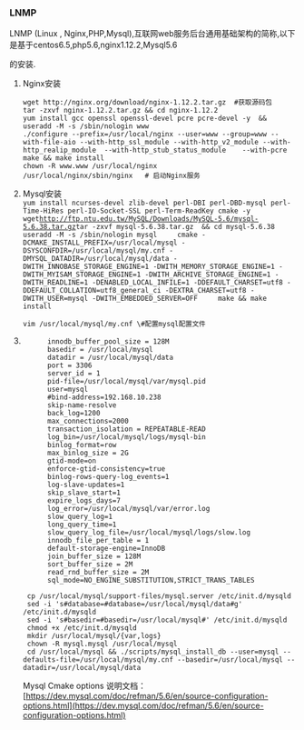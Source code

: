 ### LNMP

LNMP \(Linux , Nginx,PHP,Mysql\),互联网web服务后台通用基础架构的简称,以下是基于centos6.5,php5.6,nginx1.12.2,Mysql5.6

的安装.

1. Nginx安装

   ```
   wget http://nginx.org/download/nginx-1.12.2.tar.gz  #获取源码包
   tar -zxvf nginx-1.12.2.tar.gz && cd nginx-1.12.2
   yum install gcc openssl openssl-devel pcre pcre-devel -y  && useradd -M -s /sbin/nologin www
   ./configure --prefix=/usr/local/nginx --user=www --group=www --with-file-aio --with-http_ssl_module --with-http_v2_module --with-http_realip_module  --with-http_stub_status_module    --with-pcre
   make && make install
   chown -R www.www /usr/local/nginx
   /usr/local/nginx/sbin/nginx   # 启动Nginx服务
   ```

2. Mysql安装  
        `yum install ncurses-devel zlib-devel perl-DBI perl-DBD-mysql perl-Time-HiRes perl-IO-Socket-SSL perl-Term-ReadKey cmake -y    
       wget`[`http://ftp.ntu.edu.tw/MySQL/Downloads/MySQL-5.6/mysql-5.6.38.tar.gz`](http://ftp.ntu.edu.tw/MySQL/Downloads/MySQL-5.6/mysql-5.6.38.tar.gz)`tar -zxvf mysql-5.6.38.tar.gz  && cd mysql-5.6.38    
       useradd -M -s /sbin/nologin mysql    
       cmake -DCMAKE_INSTALL_PREFIX=/usr/local/mysql -DSYSCONFDIR=/usr/local/mysql/my.cnf -DMYSQL_DATADIR=/usr/local/mysql/data -DWITH_INNOBASE_STORAGE_ENGINE=1 -DWITH_MEMORY_STORAGE_ENGINE=1 -DWITH_MYISAM_STORAGE_ENGINE=1 -DWITH_ARCHIVE_STORAGE_ENGINE=1 -DWITH_READLINE=1 -DENABLED_LOCAL_INFILE=1 -DDEFAULT_CHARSET=utf8 -DDEFAULT_COLLATION=utf8_general_ci -DEXTRA_CHARSET=utf8 -DWITH_USER=mysql -DWITH_EMBEDDED_SERVER=OFF    
        make && make install`

       vim /usr/local/mysql/my.cnf \#配置mysql配置文件

1. ```
         innodb_buffer_pool_size = 128M
         basedir = /usr/local/mysql
         datadir = /usr/local/mysql/data
         port = 3306
         server_id = 1
         pid-file=/usr/local/mysql/var/mysql.pid
         user=mysql
         #bind-address=192.168.10.238
         skip-name-resolve
         back_log=1200
         max_connections=2000
         transaction_isolation = REPEATABLE-READ
         log_bin=/usr/local/mysql/logs/mysql-bin
         binlog_format=row
         max_binlog_size = 2G
         gtid-mode=on
         enforce-gtid-consistency=true 
         binlog-rows-query-log_events=1
         log-slave-updates=1  
         skip_slave_start=1  
         expire_logs_days=7
         log_error=/usr/local/mysql/var/error.log
         slow_query_log=1
         long_query_time=1
         slow_query_log_file=/usr/local/mysql/logs/slow.log
         innodb_file_per_table = 1
         default-storage-engine=InnoDB
         join_buffer_size = 128M
         sort_buffer_size = 2M
         read_rnd_buffer_size = 2M 
         sql_mode=NO_ENGINE_SUBSTITUTION,STRICT_TRANS_TABLES
   ```



   ```
    cp /usr/local/mysql/support-files/mysql.server /etc/init.d/mysqld 
    sed -i 's#database=#database=/usr/local/mysql/data#g' /etc/init.d/mysqld
    sed -i 's#basedir=#basedir=/usr/local/mysql#' /etc/init.d/mysqld
    chmod +x /etc/init.d/mysqld 
    mkdir /usr/local/mysql/{var,logs}
    chown -R mysql.mysql /usr/local/mysql
    cd /usr/local/mysql && ./scripts/mysql_install_db --user=mysql --defaults-file=/usr/local/mysql/my.cnf --basedir=/usr/local/mysql --datadir=/usr/local/mysql/data
   ```

   Mysql Cmake options 说明文档：[https://dev.mysql.com/doc/refman/5.6/en/source-configuration-options.html](https://dev.mysql.com/doc/refman/5.6/en/source-configuration-options.html)



